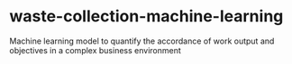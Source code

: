 # waste-collection-machine-learning
Machine learning model to quantify the accordance of work output and objectives in a complex business environment
